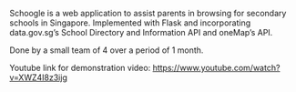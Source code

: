 Schoogle is a web application to assist parents in browsing for secondary schools in Singapore. Implemented with Flask and incorporating data.gov.sg’s School Directory and Information API and oneMap’s API. 

Done by a small team of 4 over a period of 1 month.

Youtube link for demonstration video:
https://www.youtube.com/watch?v=XWZ4I8z3ijg

